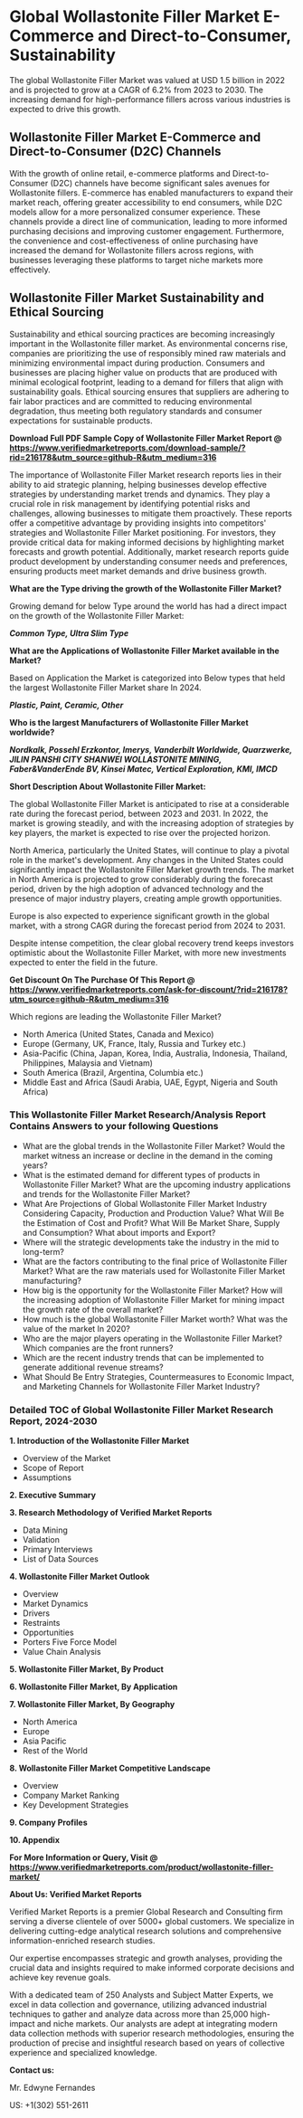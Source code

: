 <h1>Global Wollastonite Filler Market E-Commerce and Direct-to-Consumer, Sustainability</h1><p class=""><p>The global Wollastonite Filler Market was valued at USD 1.5 billion in 2022 and is projected to grow at a CAGR of 6.2% from 2023 to 2030. The increasing demand for high-performance fillers across various industries is expected to drive this growth.</p><h2>Wollastonite Filler Market E-Commerce and Direct-to-Consumer (D2C) Channels</h2><p>With the growth of online retail, e-commerce platforms and Direct-to-Consumer (D2C) channels have become significant sales avenues for Wollastonite fillers. E-commerce has enabled manufacturers to expand their market reach, offering greater accessibility to end consumers, while D2C models allow for a more personalized consumer experience. These channels provide a direct line of communication, leading to more informed purchasing decisions and improving customer engagement. Furthermore, the convenience and cost-effectiveness of online purchasing have increased the demand for Wollastonite fillers across regions, with businesses leveraging these platforms to target niche markets more effectively.</p><h2>Wollastonite Filler Market Sustainability and Ethical Sourcing</h2><p>Sustainability and ethical sourcing practices are becoming increasingly important in the Wollastonite filler market. As environmental concerns rise, companies are prioritizing the use of responsibly mined raw materials and minimizing environmental impact during production. Consumers and businesses are placing higher value on products that are produced with minimal ecological footprint, leading to a demand for fillers that align with sustainability goals. Ethical sourcing ensures that suppliers are adhering to fair labor practices and are committed to reducing environmental degradation, thus meeting both regulatory standards and consumer expectations for sustainable products.</p></p><p class=""><strong>Download Full PDF Sample Copy of Wollastonite Filler Market Report @ <a href="https://www.verifiedmarketreports.com/download-sample/?rid=216178&utm_source=github-R&utm_medium=316" target="_blank">https://www.verifiedmarketreports.com/download-sample/?rid=216178&utm_source=github-R&utm_medium=316</a></strong></p><p>The importance of&nbsp;Wollastonite Filler Market research reports lies in their ability to aid strategic planning, helping businesses develop effective strategies by understanding market trends and dynamics. They play a crucial role in risk management by identifying potential risks and challenges, allowing businesses to mitigate them proactively. These reports offer a competitive advantage by providing insights into competitors' strategies and Wollastonite Filler Market positioning. For investors, they provide critical data for making informed decisions by highlighting market forecasts and growth potential. Additionally, market research reports guide product development by understanding consumer needs and preferences, ensuring products meet market demands and drive business growth.</p><p><strong>What are the&nbsp;Type driving the growth of the Wollastonite Filler Market?</strong></p><p id="" class="">Growing demand for below Type around the world has had a direct impact on the growth of the Wollastonite Filler Market:</p><p class=""><em><strong>Common Type, Ultra Slim Type</strong></em></p><p class=""><strong>What are the&nbsp;Applications&nbsp;of Wollastonite Filler Market available in the Market?</strong></p><p id="" class="">Based on Application the Market is categorized into Below types that held the largest Wollastonite Filler Market share In 2024.</p><p class=""><em><strong>Plastic, Paint, Ceramic, Other</strong></em></p><p class=""><strong>Who is the largest Manufacturers of Wollastonite Filler Market worldwide?</strong></p><p><em><strong>Nordkalk, Possehl Erzkontor, Imerys, Vanderbilt Worldwide, Quarzwerke, JILIN PANSHI CITY SHANWEI WOLLASTONITE MINING, Faber&VanderEnde BV, Kinsei Matec, Vertical Exploration, KMI, IMCD</strong></em></p><p id="" class=""><strong>Short Description About Wollastonite Filler Market:</strong></p><p>The global Wollastonite Filler Market is anticipated to rise at a considerable rate during the forecast period, between 2023 and 2031. In 2022, the market is growing steadily, and with the increasing adoption of strategies by key players, the market is expected to rise over the projected horizon.</p><p>North America, particularly the United States, will continue to play a pivotal role in the market's development. Any changes in the United States could significantly impact the Wollastonite Filler Market growth trends. The market in North America is projected to grow considerably during the forecast period, driven by the high adoption of advanced technology and the presence of major industry players, creating ample growth opportunities.</p><p>Europe is also expected to experience significant growth in the global market, with a strong CAGR during the forecast period from 2024 to 2031.</p><p>Despite intense competition, the clear global recovery trend keeps investors optimistic about the Wollastonite Filler Market, with more new investments expected to enter the field in the future.</p><p id="" class=""><strong>Get Discount On The Purchase Of This Report @ <a href="https://www.verifiedmarketreports.com/ask-for-discount/?rid=216178?utm_source=github-R&utm_medium=316" target="_blank">https://www.verifiedmarketreports.com/ask-for-discount/?rid=216178?utm_source=github-R&utm_medium=316</a></strong></p><p class="">Which regions are leading the Wollastonite Filler Market?</p><ul><li>North America (United States, Canada and Mexico)</li><li>Europe (Germany, UK, France, Italy, Russia and Turkey etc.)</li><li>Asia-Pacific (China, Japan, Korea, India, Australia, Indonesia, Thailand, Philippines, Malaysia and Vietnam)</li><li>South America (Brazil, Argentina, Columbia etc.)</li><li>Middle East and Africa (Saudi Arabia, UAE, Egypt, Nigeria and South Africa)</li></ul><h3 id="" class="">This Wollastonite Filler Market Research/Analysis Report Contains Answers to your following Questions</h3><ul><li>What are the global trends in the Wollastonite Filler Market? Would the market witness an increase or decline in the demand in the coming years?</li><li>What is the estimated demand for different types of products in Wollastonite Filler Market? What are the upcoming industry applications and trends for the Wollastonite Filler Market?</li><li>What Are Projections of Global Wollastonite Filler Market Industry Considering Capacity, Production and Production Value? What Will Be the Estimation of Cost and Profit? What Will Be Market Share, Supply and Consumption? What about imports and Export?</li><li>Where will the strategic developments take the industry in the mid to long-term?</li><li>What are the factors contributing to the final price of Wollastonite Filler Market? What are the raw materials used for Wollastonite Filler Market manufacturing?</li><li>How big is the opportunity for the Wollastonite Filler Market? How will the increasing adoption of Wollastonite Filler Market for mining impact the growth rate of the overall market?</li><li>How much is the global Wollastonite Filler Market worth? What was the value of the market In 2020?</li><li>Who are the major players operating in the Wollastonite Filler Market? Which companies are the front runners?</li><li>Which are the recent industry trends that can be implemented to generate additional revenue streams?</li><li>What Should Be Entry Strategies, Countermeasures to Economic Impact, and Marketing Channels for Wollastonite Filler Market Industry?</li></ul><h3 id="" class="">Detailed TOC of Global Wollastonite Filler Market Research Report, 2024-2030</h3><p id="" class=""><strong>1. Introduction of the Wollastonite Filler Market</strong></p><ul><li>Overview of the Market</li><li>Scope of Report</li><li>Assumptions</li></ul><p id="" class=""><strong>2. Executive Summary</strong></p><p id="" class=""><strong>3. Research Methodology of Verified Market Reports</strong></p><ul><li>Data Mining</li><li>Validation</li><li>Primary Interviews</li><li>List of Data Sources</li></ul><p id="" class=""><strong>4. Wollastonite Filler Market Outlook</strong></p><ul><li>Overview</li><li>Market Dynamics</li><li>Drivers</li><li>Restraints</li><li>Opportunities</li><li>Porters Five Force Model</li><li>Value Chain Analysis</li></ul><p id="" class=""><strong>5. Wollastonite Filler Market, By Product</strong></p><p id="" class=""><strong>6. Wollastonite Filler Market, By Application</strong></p><p id="" class=""><strong>7. Wollastonite Filler Market, By Geography</strong></p><ul><li>North America</li><li>Europe</li><li>Asia Pacific</li><li>Rest of the World</li></ul><p id="" class=""><strong>8. Wollastonite Filler Market Competitive Landscape</strong></p><ul><li>Overview</li><li>Company Market Ranking</li><li>Key Development Strategies</li></ul><p id="" class=""><strong>9. Company Profiles</strong></p><p id="" class=""><strong>10. Appendix</strong></p><p id="" class=""><strong>For More Information or Query, Visit @ <a href="https://www.verifiedmarketreports.com/product/wollastonite-filler-market/" target="_blank">https://www.verifiedmarketreports.com/product/wollastonite-filler-market/</a></strong></p><p id="" class=""><strong>About Us: Verified Market Reports</strong></p><p id="" class="">Verified Market Reports is a premier Global Research and Consulting firm serving a diverse clientele of over 5000+ global customers. We specialize in delivering cutting-edge analytical research solutions and comprehensive information-enriched research studies.</p><p id="" class="">Our expertise encompasses strategic and growth analyses, providing the crucial data and insights required to make informed corporate decisions and achieve key revenue goals.</p><p id="" class="">With a dedicated team of 250 Analysts and Subject Matter Experts, we excel in data collection and governance, utilizing advanced industrial techniques to gather and analyze data across more than 25,000 high-impact and niche markets. Our analysts are adept at integrating modern data collection methods with superior research methodologies, ensuring the production of precise and insightful research based on years of collective experience and specialized knowledge.</p><p id="" class=""><strong>Contact us:</strong></p><p id="" class="">Mr. Edwyne Fernandes</p><p id="" class="">US: +1(302) 551-2611</p>